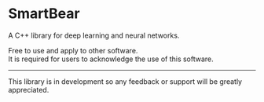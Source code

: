 # SmartBear
A C++ library for deep learning and neural networks.

Free to use and apply to other software. <br>
It is required for users to acknowledge the use of this software.

<hr>

This library is in development so any
feedback or support will be greatly
appreciated.
